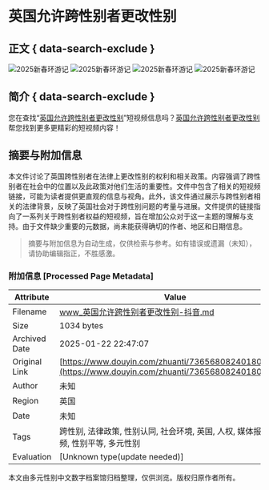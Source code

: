 # 英国允许跨性别者更改性别

## 正文 { data-search-exclude }


![2025新春环游记](https://lf-resource-platform.douyinstatic.com/obj/one-solution-center-external/7359502129541449780/5335e464ad3f158974c13d2fea9a12a0.png)
![2025新春环游记](https://lf-resource-platform.douyinstatic.com/obj/one-solution-center-external/7359502129541449780/6f15376baa2413a32566dc6edc762a63.png)
![2025新春环游记](https://lf-resource-platform.douyinstatic.com/obj/one-solution-center-external/7359502129541449780/682c649965e47374d68dd003272e9066.png)
![2025新春环游记](https://lf-resource-platform.douyinstatic.com/obj/one-solution-center-external/7359502129541449780/58caeed98a5b9a025ba37e1e02bd3013.png)

## 简介 { data-search-exclude }

您在查找“[英国允许跨性别者更改性别](https://m.douyin.com/zhuanti/7365680824018012201)”短视频信息吗？[英国允许跨性别者更改性别](https://m.douyin.com/zhuanti/7365680824018012201)帮您找到更多更精彩的短视频内容！
<!-- tcd_original_link https://www.douyin.com/zhuanti/7365680824018012201 -->


## 摘要与附加信息

<!-- tcd_abstract -->
本文件讨论了英国跨性别者在法律上更改性别的权利和相关政策。内容强调了跨性别者在社会中的位置以及此政策对他们生活的重要性。文件中包含了相关的短视频链接，可能为读者提供更直观的信息与视角。此外，该文件通过展示与跨性别者相关的法律背景，反映了英国社会对于跨性别问题的考量与进展。文件提供的链接指向了一系列关于跨性别者权益的短视频，旨在增加公众对于这一主题的理解与支持。由于文件缺少重要的元数据，尚未能获得确切的作者、地区和日期信息。
<!-- tcd_abstract_end -->

> 摘要与附加信息为自动生成，仅供检索与参考。如有错误或遗漏（未知），请协助编辑指正，不胜感激。

### 附加信息 [Processed Page Metadata]

| Attribute       | Value                                  |
|-----------------|----------------------------------------|
| Filename        | www_英国允许跨性别者更改性别-抖音.md                             |
| Size            | 1034 bytes                           |
| Archived Date   | 2025-01-22 22:47:07                             |
| Original Link   | [https://www.douyin.com/zhuanti/7365680824018012201](https://www.douyin.com/zhuanti/7365680824018012201)                       |
| Author          | 未知                               |
| Region          | 英国                               |
| Date            | 未知                                 |
| Tags            | 跨性别, 法律政策, 性别认同, 社会环境, 英国, 人权, 媒体报道, 短视频, 性别平等, 多元性别                                 |
| Evaluation            | [Unknown type(update needed)]                                 |
<!-- tcd_table_end -->

本文由多元性别中文数字档案馆归档整理，仅供浏览。版权归原作者所有。
